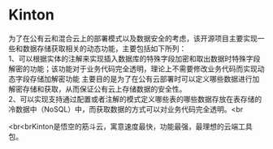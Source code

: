 # Kinton
为了在公有云和混合云上的部署模式以及数据安全的考虑，该开源项目主要实现一些和数据存储获取相关的动态功能，主要包括如下所列：<br>
1、可以根据实体的注解来实现插入数据库的特殊字段加密和取出数据时特殊字段解密的功能；该功能对于业务代码完全透明，理论上不需要修改业务代码而实现动态字段存储加解密功能
主要目的是为了在公有云部署时可以定义哪些数据进行加解密存储和获取，从而保证公有云上存储数据的安全性。<br>
2、可以实现支持通过配置或者注解的模式定义哪些表的哪些数据存放在表存储的冷数据中（NoSQL）中，而获取数据的方式可以对业务代码完全透明。<br

<br<brKinton是悟空的筋斗云，寓意速度最快，功能最强，最理想的云端工具包。

